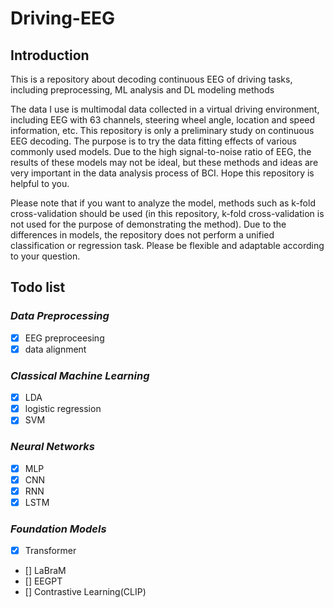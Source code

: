 # Driving-EEG

## Introduction

This is a repository about decoding continuous EEG of driving tasks, including preprocessing, ML analysis and DL modeling methods

The data I use is multimodal data collected in a virtual driving environment, including EEG with 63 channels, steering wheel angle, location and speed information, etc. This repository is only a preliminary study on continuous EEG decoding. The purpose is to try the data fitting effects of various commonly used models. Due to the high signal-to-noise ratio of EEG, the results of these models may not be ideal, but these methods and ideas are very important in the data analysis process of BCI. Hope this repository is helpful to you.

Please note that if you want to analyze the model, methods such as k-fold cross-validation should be used (in this repository, k-fold cross-validation is not used for the purpose of demonstrating the method). Due to the differences in models, the repository does not perform a unified classification or regression task. Please be flexible and adaptable according to your question.

## Todo list

### *Data Preprocessing*

- [x] EEG preproceesing
- [x] data alignment

### *Classical Machine Learning*

- [x] LDA
- [x] logistic regression
- [x] SVM

### *Neural Networks*

- [x] MLP
- [x] CNN
- [x] RNN
- [x] LSTM

### *Foundation Models*

- [x] Transformer
- [] LaBraM
- [] EEGPT
- [] Contrastive Learning(CLIP)
